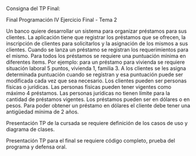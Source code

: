Consigna del TP Final:

Final Programación IV
Ejercicio Final - Tema 2

Un banco quiere desarrollar un sistema para organizar préstamos para sus clientes. La aplicación tiene que registrar los préstamos que se ofrecen, la inscripción de clientes para solicitarlos y la asignación de los mismos a sus clientes.
Cuando se lanza un préstamo se registran los requerimientos para el mismo. Para todos los préstamos se requiere una puntuación mínima en diferentes ítems. Por ejemplo: para un préstamo para vivienda se requiere situación laboral 5 puntos, vivienda 1, familia 3.
A los clientes se les asigna determinada puntuación cuando se registran y esa puntuación puede ser modificada cada vez que sea necesario.
Los clientes pueden ser personas físicas o jurídicas. Las personas físicas pueden tener vigentes como máximo 4 préstamos. Las personas jurídicas no tienen límite para la cantidad de préstamos vigentes.
Los préstamos pueden ser en dólares o en pesos. Para poder obtener un préstamo en dólares el cliente debe tener una antigüedad mínima de 2 años.

Presentación TP de la cursada se requiere definición de los casos de uso y diagrama de
clases.

Presentación TP para el final se requiere código completo, prueba del programa y defensa
oral.
